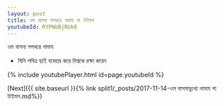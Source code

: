 ```yaml
---
layout: post
title: ওম বাসনা গপথরে নামায গা টাইমস
youtubeId: RYPNbBjRUk8
---
```

 
 
 ওম বাসনা গপথরে নামায  
 
 -  যিনি পবিত্র ছাই ব্যবহার করে বিশ্বকে রক্ষা করেন 
 
  
 
  
 
 
 
 
 
 


{% include youtubePlayer.html id=page.youtubeId %}
 
[Next]({{ site.baseurl }}{% link  split1/_posts/2017-11-14-ওম বাসমাভ্যুথ্য নামায গা টাইমস.md%})
 
